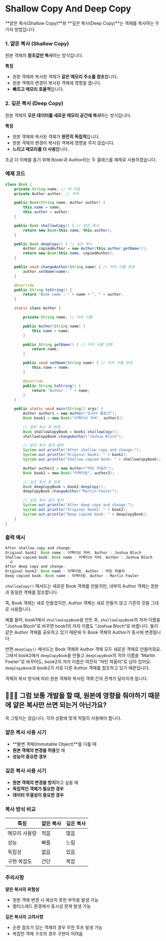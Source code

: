 # Shallow Copy And Deep Copy

**얕은 복사(Shallow Copy)**와 **깊은 복사(Deep Copy)**는 객체를 복사하는 두 가지 방법입니다.

### 1. 얕은 복사 (Shallow Copy)
원본 객체의 **참조값만 복사**하는 방식입니다.

**특징**
- 원본 객체와 복사된 객체가 **같은 메모리 주소를 참조**합니다.
- 원본 객체의 변경이 복사된 객체에 영향을 줍니다.
- **빠르고 메모리 효율적**입니다.

### 2. 깊은 복사 (Deep Copy)
원본 객체의 **모든 데이터를 새로운 메모리 공간에 복사**하는 방식입니다.

**특징**
- 원본 객체와 복사된 객체가 **완전히 독립적**입니다.
- 원본 객체의 변경이 복사된 객체에 영향을 주지 않습니다.
- **느리고 메모리를 더 사용**합니다.

조금 더 이해를 돕기 위해 Bookr과 Author라는 두 클래스를 예제로 사용하겠습니다.

### 예제 코드
```java
class Book {
    private String name; // 책 이름
    private Author author; // 저자

    public Book(String name, Author author) {
        this.name = name;
        this.author = author;
    }

    public Book shallowCopy() { // 얕은 복사
        return new Book(this.name, this.author);
    }

    public Book deepCopy() { // 깊은 복사
        Author copiedAuthor = new Author(this.author.getName());
        return new Book(this.name, copiedAuthor);
    }

    public void changeAuthor(String name) { // 저자 이름 변경
        author.setName(name);
    }

    @Override
    public String toString() {
        return "Book name : " + name + ", " + author;
    }

    static class Author {

        private String name; // 저자 이름

        public Author(String name) {
            this.name = name;
        }

        public String getName() { // 저자 이름 반환
            return name;
        }

        public void setName(String name) { // 저자 이름 변경
            this.name = name;
        }

        @Override
        public String toString() {
            return "Author : " + name;
        }
    }

    public static void main(String[] args) {
        Author author1 = new Author("조슈아 블로크");
        Book book1 = new Book("이펙티브 자바", author1);

        // 얕은 복사 후 변경
        Book shallowCopyBook = book1.shallowCopy();
        shallowCopyBook.changeAuthor("Joshua Bloch");

        // 얕은 복사 결과 출력
        System.out.println("After shallow copy and change:");
        System.out.println("Original book1: " + book1);
        System.out.println("Shallow copied book: " + shallowCopyBook);

        Author author2 = new Author("마틴 파울러");
        Book book2 = new Book("리팩터링", author2);

        // 깊은 복사 후 변경
        Book deepCopyBook = book2.deepCopy();
        deepCopyBook.changeAuthor("Martin Fowler");

        // 깊은 복사 결과 출력
        System.out.println("After deep copy and change:");
        System.out.println("Original book2: " + book2);
        System.out.println("Deep copied book: " + deepCopyBook);
    }
}
```
### 출력 예시
```java
After shallow copy and change:
Original book1: Book name : 이펙티브 자바, Author : Joshua Bloch
Shallow copied book: Book name : 이펙티브 자바, Author : Joshua Bloch
  ㄹ
After deep copy and change:
Original book2: Book name : 리팩터링, Author : 마틴 파울러
Deep copied book: Book name : 리팩터링, Author : Martin Fowler
```

`shallowCopy()` 메서드는 새로운 Book 객체를 만들지만, 내부의 Author 객체는 원본과 동일한 객체를 참조합니다. 

즉, Book 객체는 새로 만들었지만, Author 객체는 새로 만들지 않고 기존의 것을 그대로 사용합니다. 

예를 들어, book1에서 `shallowCopyBook`을 만든 후, `shallowCopyBook`의 저자 이름을 “Joshua Bloch”로 바꾸면 book1의 저자 이름도 “Joshua Bloch”로 바뀝니다. 둘이 같은 Author 객체를 공유하고 있기 때문에 두 Book 객체의 Author가 동시에 변경됩니다.

반면 `deepCopy()` 메서드는 Book 객체와 Author 객체 모두 새로운 객체로 만들어줘요. 그래서 book2에서 `deepCopyBook`을 만들고 `deepCopyBook`의 저자 이름을 “Martin Fowler”로 바꾸어도, book2의 저자 이름은 여전히 “마틴 파울러”로 남아 있어요. `deepCopyBook`과 book2가 서로 다른 Author 객체를 참조하고 있기 때문입니다.

객체의 복사 방식에 따라 원본 객체와 복사된 객체 간의 관계가 달라지게 됩니다.


## 🤷🏻‍♂️ 그럼 보통 개발을 할 때, 원본에 영향을 줘야하기 때문에 얕은 복사만 쓰면 되는거 아닌가요?

꼭 그렇지는 않습니다. 각자 상황에 맞게 적절히 사용해야 합니다.

### 얕은 복사 사용 시기
- **불변 객체(Immutable Object)**를 다룰 때
- **원본 객체의 변경을 허용**할 때
- **성능이 중요한 경우**

### 깊은 복사 사용 시기
- **원본 객체의 변경을 방지**하고 싶을 때
- **독립적인 객체가 필요한 경우**
- **데이터 무결성이 중요한 경우**

### 복사 방식 비교

| 특징 | 얕은 복사 | 깊은 복사 |
|------|-----------|-----------|
| 메모리 사용량 | 적음 | 많음 |
| 성능 | 빠름 | 느림 |
| 독립성 | 없음 | 있음 |
| 구현 복잡도 | 간단 | 복잡 |

### 주의사항

**얕은 복사의 위험성**
- 원본 객체 변경 시 예상치 못한 부작용 발생 가능
- 멀티스레드 환경에서 동시성 문제 발생 가능

**깊은 복사의 고려사항**
- 순환 참조가 있는 객체의 경우 무한 루프 발생 가능
- 복잡한 객체 구조의 경우 구현이 어려움